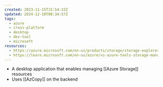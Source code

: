 ```yaml
---
created: 2023-11-15T15:54:33Z
updated: 2024-12-10T08:34:57Z
tags:
  - azure
  - cross-platform
  - desktop
  - dev-tool
  - microsoft
resources:
  - https://azure.microsoft.com/en-us/products/storage/storage-explorer/
  - https://learn.microsoft.com/en-us/azure/vs-azure-tools-storage-manage-with-storage-explorer
---
```

- A desktop application that enables managing [[Azure Storage]] resources
- Uses [[AzCopy]] on the backend